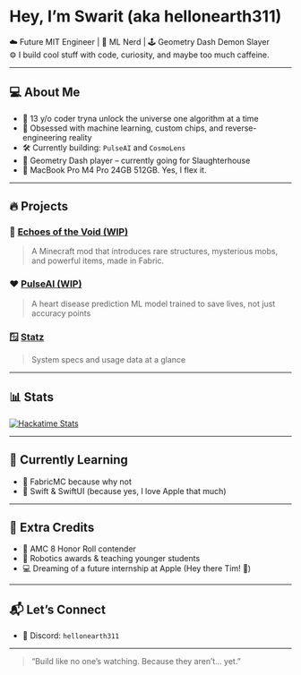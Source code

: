 # Hey, I’m Swarit (aka hellonearth311)

☁️ Future MIT Engineer | 🧠 ML Nerd | 🕹 Geometry Dash Demon Slayer  
⚙️ I build cool stuff with code, curiosity, and maybe too much caffeine.

---

## 💻 About Me

- 🚀 13 y/o coder tryna unlock the universe one algorithm at a time  
- 🧠 Obsessed with machine learning, custom chips, and reverse-engineering reality  
- 🛠 Currently building: `PulseAI` and `CosmoLens`
- 👾 Geometry Dash player – currently going for Slaughterhouse
- 🧰 MacBook Pro M4 Pro 24GB 512GB. Yes, I flex it.

---

## 🔥 Projects

### 👻 [Echoes of the Void (WIP)](https://github.com/hellonearth311/Echoes-of-the-Void)
> A Minecraft mod that introduces rare structures, mysterious mobs, and powerful items, made in Fabric.

### ❤️ [PulseAI (WIP)](https://github.com/hellonearth311/PulseAI)
> A heart disease prediction ML model trained to save lives, not just accuracy points

### 🪟 [Statz](https://github.com/hellonearth311/Statz)
> System specs and usage data at a glance

---

## 📊 Stats

[![Hackatime Stats](https://github-readme-stats.hackclub.dev/api/wakatime?username=3960&api_domain=hackatime.hackclub.com&&custom_title=Hackatime+Stats&layout=compact&cache_seconds=0&langs_count=8&theme=blue_navy)](https://hackclub.com)

---

## 🧠 Currently Learning

- 📄 FabricMC because why not
- 📱 Swift & SwiftUI (because yes, I love Apple that much)

---

## 🧾 Extra Credits

- 🧠 AMC 8 Honor Roll contender  
- 🥇 Robotics awards & teaching younger students  
- 💻 Dreaming of a future internship at Apple (Hey there Tim! 👋)

---

## 📬 Let’s Connect

- 💬 Discord: `hellonearth311`

---

> “Build like no one’s watching. Because they aren’t… yet.”
